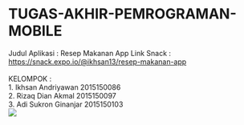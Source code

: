 # TUGAS-AKHIR-PEMROGRAMAN-MOBILE
Judul Aplikasi : Resep Makanan App
Link Snack : https://snack.expo.io/@ikhsan13/resep-makanan-app <br>
<br>KELOMPOK   : <br>1. Ikhsan Andriyawan 2015150086
<br>             2. Rizaq Dian Akmal 2015150097
<br>             3. Adi Sukron Ginanjar 2015150103
<br><image src="image.png"></image>

